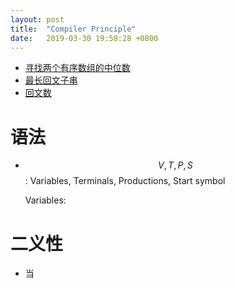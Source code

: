 ```yaml
---
layout: post
title:  "Compiler Principle"
date:   2019-03-30 19:58:28 +0800
---
```


<script type="text/javascript" src="http://cdn.mathjax.org/mathjax/latest/MathJax.js?config=default"></script>

- [寻找两个有序数组的中位数](#%E5%AF%BB%E6%89%BE%E4%B8%A4%E4%B8%AA%E6%9C%89%E5%BA%8F%E6%95%B0%E7%BB%84%E7%9A%84%E4%B8%AD%E4%BD%8D%E6%95%B0)
- [最长回文子串](#%E6%9C%80%E9%95%BF%E5%9B%9E%E6%96%87%E5%AD%90%E4%B8%B2)
- [回文数](#%E5%9B%9E%E6%96%87%E6%95%B0)


# 语法

* $${V,T,P,S}$$: Variables, Terminals, Productions, Start symbol

    Variables: 

# 二义性

* 当